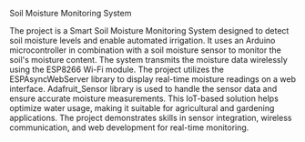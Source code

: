 Soil Moisture Monitoring System

The project is a Smart Soil Moisture Monitoring System designed to detect soil moisture levels and enable automated irrigation.
It uses an Arduino microcontroller in combination with a soil moisture sensor to monitor the soil's moisture content.
The system transmits the moisture data wirelessly using the ESP8266 Wi-Fi module.
The project utilizes the ESPAsyncWebServer library to display real-time moisture readings on a web interface.
Adafruit_Sensor library is used to handle the sensor data and ensure accurate moisture measurements.
This IoT-based solution helps optimize water usage, making it suitable for agricultural and gardening applications.
The project demonstrates skills in sensor integration, wireless communication, and web development for real-time monitoring.

